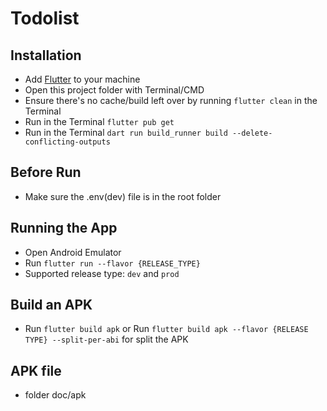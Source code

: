 # Todolist
## Installation
- Add [Flutter](https://flutter.dev/docs/get-started/install 'Flutter') to your machine
- Open this project folder with Terminal/CMD
- Ensure there's no cache/build left over by running `flutter clean` in the Terminal
- Run in the Terminal `flutter pub get`
- Run in the Terminal `dart run build_runner build --delete-conflicting-outputs`

## Before Run
- Make sure the .env(dev) file is in the root folder

## Running the App
- Open Android Emulator
- Run `flutter run --flavor {RELEASE_TYPE}`
- Supported release type: `dev` and `prod`

## Build an APK
- Run `flutter build apk` or Run `flutter build apk --flavor {RELEASE TYPE} --split-per-abi` for split the APK

## APK file
- folder doc/apk

